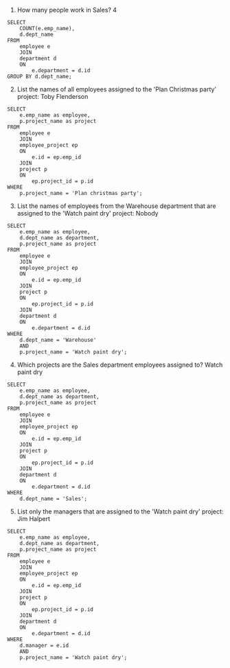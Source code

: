 1. How many people work in Sales? 4
```
SELECT
    COUNT(e.emp_name),
    d.dept_name
FROM
    employee e
    JOIN
    department d
    ON
        e.department = d.id
GROUP BY d.dept_name;
```
2. List the names of all employees assigned to the 'Plan Christmas party' project: Toby Flenderson
```
SELECT
    e.emp_name as employee,
    p.project_name as project
FROM
    employee e
    JOIN
    employee_project ep
    ON
        e.id = ep.emp_id
    JOIN
    project p
    ON
        ep.project_id = p.id
WHERE
    p.project_name = 'Plan christmas party';
```
3. List the names of employees from the Warehouse department that are assigned to the 'Watch paint dry' project: Nobody
```
SELECT
    e.emp_name as employee,
    d.dept_name as department,
    p.project_name as project
FROM
    employee e
    JOIN
    employee_project ep
    ON
        e.id = ep.emp_id
    JOIN
    project p
    ON
        ep.project_id = p.id
    JOIN
    department d
    ON
        e.department = d.id
WHERE
    d.dept_name = 'Warehouse'
    AND
    p.project_name = 'Watch paint dry';
```
4. Which projects are the Sales department employees assigned to? Watch paint dry
```
SELECT
    e.emp_name as employee,
    d.dept_name as department,
    p.project_name as project
FROM
    employee e
    JOIN
    employee_project ep
    ON
        e.id = ep.emp_id
    JOIN
    project p
    ON
        ep.project_id = p.id
    JOIN
    department d
    ON
        e.department = d.id
WHERE
    d.dept_name = 'Sales';
```
5. List only the managers that are assigned to the 'Watch paint dry' project: Jim Halpert
```
SELECT
    e.emp_name as employee,
    d.dept_name as department,
    p.project_name as project
FROM
    employee e
    JOIN
    employee_project ep
    ON
        e.id = ep.emp_id
    JOIN
    project p
    ON
        ep.project_id = p.id
    JOIN
    department d
    ON
        e.department = d.id
WHERE
    d.manager = e.id
    AND
    p.project_name = 'Watch paint dry';
```